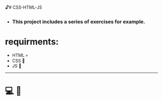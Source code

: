 :unlock:# CSS-HTML-JS
* <h3>This project includes a series of exercises for example.</h3>

# requirments:

*  HTML :skull:
*  CSS :art:
* JS   :ghost:
---------------------------------------------------------------------------
# :computer:   :robot:

